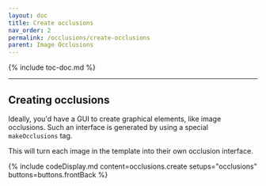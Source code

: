 ```yaml
---
layout: doc
title: Create occlusions
nav_order: 2
permalink: /occlusions/create-occlusions
parent: Image Occlusions
---
```


{% include toc-doc.md %}

---
## Creating occlusions

Ideally, you'd have a GUI to create graphical elements, like image occlusions.
Such an interface is generated by using a special `makeOcclusions` tag.

This will turn each image in the template into their own occlusion interface.

{% include codeDisplay.md content=occlusions.create setups="occlusions" buttons=buttons.frontBack %}
